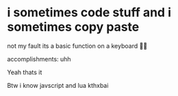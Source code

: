 # i sometimes code stuff and i sometimes copy paste

not my fault its a basic function on a keyboard 🤷‍♀️

accomplishments:
uhh

Yeah thats it

Btw i know javscript and lua kthxbai
